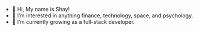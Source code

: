 - 👋 Hi, My name is Shay!
- 👀 I’m interested in anything finance, technology, space, and psychology.
- 🌱 I’m currently growing as a full-stack developer.

<!---
CouchMoneyGang/CouchMoneyGang is a ✨ special ✨ repository because its `README.md` (this file) appears on your GitHub profile.
You can click the Preview link to take a look at your changes.
--->
